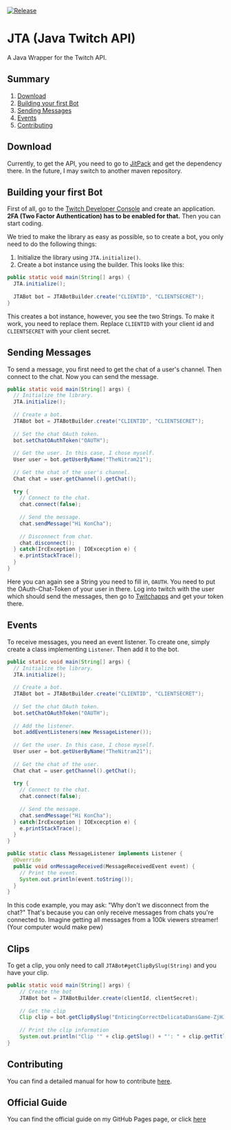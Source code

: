 [![Release](https://jitpack.io/v/NitramMann21/JTA.svg)](https://jitpack.io/#NitramMann21/JTA)

# JTA (Java Twitch API)
A Java Wrapper for the Twitch API.

## Summary
1. [Download](#download)
2. [Building your first Bot](#building-your-first-bot)
3. [Sending Messages](#sending-messages)
4. [Events](#events)
6. [Contributing](#contributing)

## Download
Currently, to get the API, you need to go to [JitPack](https://jitpack.io/#NitramMann21/JTA) and get the dependency there. In the future, I may switch to another maven repository.

## Building your first Bot
First of all, go to the [Twitch Developer Console](https://dev.twitch.tv/console/apps) and create an application. **2FA (Two Factor Authentication) has to be enabled for that.** Then you can start coding.

We tried to make the library as easy as possible, so to create a bot, you only need to do the following things:
  1. Initialize the library using `JTA.initialize()`.
  2. Create a bot instance using the builder.
This looks like this:
```java
public static void main(String[] args) {
  JTA.initialize();
  
  JTABot bot = JTABotBuilder.create("CLIENTID", "CLIENTSECRET");
}
```
This creates a bot instance, however, you see the two Strings. To make it work, you need to replace them. Replace `CLIENTID` with your client id and `CLIENTSECRET` with your client secret.

## Sending Messages
To send a message, you first need to get the chat of a user's channel. Then connect to the chat. Now you can send the message.
```java
public static void main(String[] args) {
  // Initialize the library.
  JTA.initialize();
  
  // Create a bot.
  JTABot bot = JTABotBuilder.create("CLIENTID", "CLIENTSECRET");
  
  // Set the chat OAuth token.
  bot.setChatOAuthToken("OAUTH");
  
  // Get the user. In this case, I chose myself.
  User user = bot.getUserByName("TheNitram21");
  
  // Get the chat of the user's channel.
  Chat chat = user.getChannel().getChat();
  
  try {
    // Connect to the chat.
    chat.connect(false);
    
    // Send the message.
    chat.sendMessage("Hi KonCha");
    
    // Disconnect from chat.
    chat.disconnect();
  } catch(IrcException | IOExcecption e) {
    e.printStackTrace();
  }
}
```
Here you can again see a String you need to fill in, `OAUTH`. You need to put the OAuth-Chat-Token of your user in there. Log into twitch with the user which should send the messages, then go to [Twitchapps](https://www.twitchapps.com/tmi) and get your token there.

## Events
To receive messages, you need an event listener. To create one, simply create a class implementing `Listener`. Then add it to the bot.
```java
public static void main(String[] args) {
  // Initialize the library.
  JTA.initialize();
  
  // Create a bot.
  JTABot bot = JTABotBuilder.create("CLIENTID", "CLIENTSECRET");
  
  // Set the chat OAuth token.
  bot.setChatOAuthToken("OAUTH");
  
  // Add the listener.
  bot.addEventListeners(new MessageListener());
  
  // Get the user. In this case, I chose myself.
  User user = bot.getUserByName("TheNitram21");
  
  // Get the chat of the user.
  Chat chat = user.getChannel().getChat();
  
  try {
    // Connect to the chat.
    chat.connect(false);
    
    // Send the message.
    chat.sendMessage("Hi KonCha");
  } catch(IrcException | IOExcecption e) {
    e.printStackTrace();
  }
}

public static class MessageListener implements Listener {
  @Override
  public void onMessageReceived(MessageReceivedEvent event) {
    // Print the event.
    System.out.println(event.toString());
  }
}
```
In this code example, you may ask: "Why don't we disconnect from the chat?" That's because you can only receive messages from chats you're connected to. Imagine getting all messages from a 100k viewers streamer! (Your computer would make pew)

## Clips
To get a clip, you only need to call `JTABot#getClipBySlug(String)` and you have your clip.
```java
public static void main(String[] args) {
    // Create the bot
    JTABot bot = JTABotBuilder.create(clientId, clientSecret);
    
    // Get the clip
    Clip clip = bot.getClipBySlug("EnticingCorrectDelicataDansGame-ZjHJQXu6ob2R-j19");
    
    // Print the clip information
    System.out.println("Clip '" + clip.getSlug() + "': " + clip.getTitle());
}
```

## Contributing
You can find a detailed manual for how to contribute [here](https://www.github.com/NitramMann21/JTA/blob/development/CONTRIBUTING.md).

## Official Guide
You can find the official guide on my GitHub Pages page, or click [here](https://nitrammann21.github.io/jta/guide/index.html)
